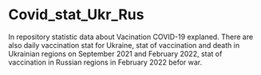 # Covid_stat_Ukr_Rus
In repository statistic data about Vacination COVID-19 explaned. There are also daily vaccination stat for Ukraine, stat of vaccination and death in Ukrainian regions on September 2021 and February 2022, stat of vaccination in Russian regions in February 2022 befor war.
